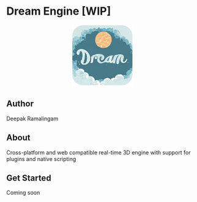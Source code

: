 # Dream Engine [WIP]

<p align="center">
  <a href="https://github.com/rdeepak2002/dream">
    <img src="images/logo.png" height="162" alt="DeepsEngine logo">
  </a>
</p>

## Author

Deepak Ramalingam

## About

Cross-platform and web compatible real-time 3D engine with support for plugins and native scripting

## Get Started

Coming soon